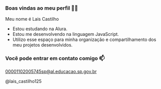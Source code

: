 ### Boas vindas ao meu perfil 💙💙

Meu nome é Lais Castilho

- Estou estudando na Alura.
- Estou me desenvolvendo na linguagem JavaScript.
- Utilizo esse espaço para minha organização e compartilhamento dos meu projetos desenvolvidos.

### Você pode entrar em contato comigo 📫

00001102005745sp@al.educacao.sp.gov.br

@lais_castilho125
